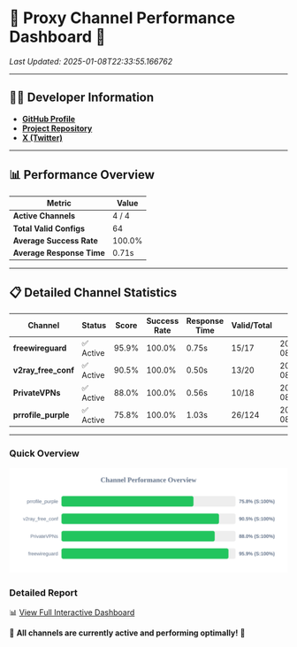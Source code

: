 # 🌟 Proxy Channel Performance Dashboard 🌟

_Last Updated: 2025-01-08T22:33:55.166762_

---

## 👩‍💻 Developer Information

- **[GitHub Profile](https://github.com/4n0nymou3)**  
- **[Project Repository](https://github.com/4n0nymou3/multi-proxy-config-fetcher)**  
- **[X (Twitter)](https://x.com/4n0nymou3)**  

---

## 📊 Performance Overview

| Metric                | Value       |
|-----------------------|-------------|
| **Active Channels**   | 4 / 4       |
| **Total Valid Configs** | 64          |
| **Average Success Rate** | 100.0%      |
| **Average Response Time** | 0.71s       |

---

## 📋 Detailed Channel Statistics

| Channel          | Status     | Score  | Success Rate | Response Time | Valid/Total | Last Success               |
|------------------|------------|--------|--------------|---------------|-------------|----------------------------|
| **freewireguard**  | ✅ Active  | 95.9%  | 100.0% | 0.75s         | 15/17       | 2025-01-08T22:33:55.164814 |
| **v2ray_free_conf**  | ✅ Active  | 90.5%  | 100.0% | 0.50s         | 13/20       | 2025-01-08T22:33:53.780455 |
| **PrivateVPNs**  | ✅ Active  | 88.0%  | 100.0% | 0.56s         | 10/18       | 2025-01-08T22:33:54.383240 |
| **prrofile_purple**  | ✅ Active  | 75.8%  | 100.0% | 1.03s         | 26/124       | 2025-01-08T22:33:53.226636 |

---

### Quick Overview
<div align="center">
  <a href="https://raw.githubusercontent.com/nullluser/NullRepo/refs/heads/main/assets/channel_stats_chart.svg">
    <img src="https://raw.githubusercontent.com/nullluser/NullRepo/refs/heads/main/assets/channel_stats_chart.svg" alt="Source Performance Statistics" width="800">
  </a>
</div>

### Detailed Report
📊 [View Full Interactive Dashboard](https://htmlpreview.github.io/?https://github.com/nullluser/NullRepo/blob/main/assets/performance_report.html)

🎉 **All channels are currently active and performing optimally!** 🎉
